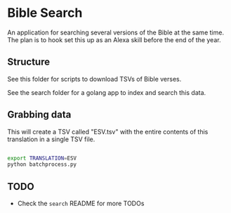 # Bible Search

An application for searching several versions of the Bible at the same time.  The plan is to hook set this up as an Alexa skill before the end of the year.

## Structure

See this folder for scripts to download TSVs of Bible verses.

See the search folder for a golang app to index and search this data.

## Grabbing data

This will create a TSV called "ESV.tsv" with the entire contents of this translation in a single TSV file.

```bash

export TRANSLATION=ESV
python batchprocess.py

```

## TODO

* Check the `search` README for more TODOs


